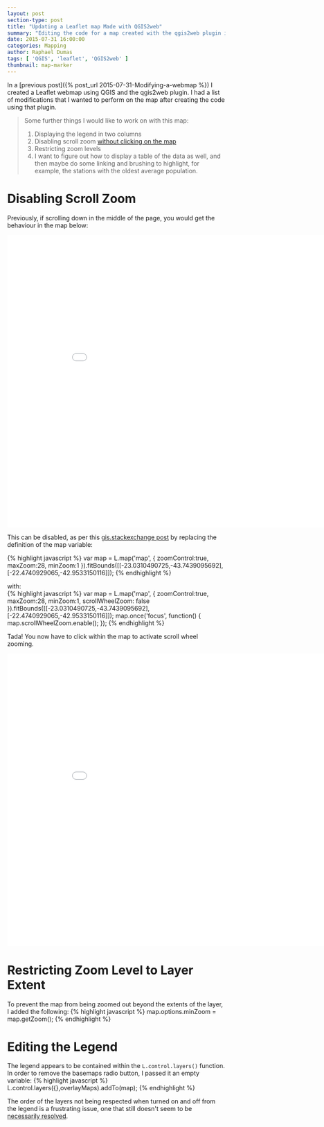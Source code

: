 ```yaml
---
layout: post
section-type: post
title: "Updating a Leaflet map Made with QGIS2web"
summary: "Editing the code for a map created with the qgis2web plugin in order to improve the visuals."
date: 2015-07-31 16:00:00
categories: Mapping
author: Raphael Dumas
tags: [ 'QGIS', 'leaflet', 'QGIS2web' ]
thumbnail: map-marker  
---
```


In a [previous post]({% post_url 2015-07-31-Modifying-a-webmap %}) I created a Leaflet webmap using QGIS and the qgis2web plugin. I had a list of modifications that I wanted to perform on the map after creating the code using that plugin. 

 
> Some further things I would like to work on with this map:  
> 1. Displaying the legend in two columns  
> 2. Disabling scroll zoom [without clicking on the map](http://gis.stackexchange.com/questions/111887/leaflet-mouse-wheel-zoom-only-after-click-on-map)  
> 3. Restricting zoom levels  
> 4. I want to figure out how to display a table of the data as well, and then maybe do some linking and brushing to highlight, for example, the stations with the oldest average population.  

# Disabling Scroll Zoom 

Previously, if scrolling down in the middle of the page, you would get the behaviour in the map below:

<div class = "leaflet-map">
    <iframe src="{{ site.baseurl }}/maps/transit_working_age/index.html" height="675" width="900" frameborder="0" allowfullscreen>&nbsp; </iframe>
</div>

This can be disabled, as per this [gis.stackexchange post](http://gis.stackexchange.com/questions/111887/leaflet-mouse-wheel-zoom-only-after-click-on-map) by replacing the definition of the map variable:

{% highlight javascript %}
var map = L.map('map', {
            zoomControl:true, maxZoom:28, minZoom:1
        }).fitBounds([[-23.0310490725,-43.7439095692],[-22.4740929065,-42.9533150116]]);
{% endhighlight %}

with:  
{% highlight javascript %}
var map = L.map('map', {
            zoomControl:true, maxZoom:28, minZoom:1, scrollWheelZoom: false
        }).fitBounds([[-23.0310490725,-43.7439095692],[-22.4740929065,-42.9533150116]]);
map.once('focus', function() { map.scrollWheelZoom.enable(); });
{% endhighlight %}  

Tada! You now have to click within the map to activate scroll wheel zooming.  

<div class = "leaflet-map">
    <iframe src="{{ site.baseurl }}/maps/transit_working_age/index2.html" height="675" width="900" frameborder="0" allowfullscreen>&nbsp; </iframe>
</div>

# Restricting Zoom Level to Layer Extent

To prevent the map from being zoomed out beyond the extents of the layer, I added the following:
{% highlight javascript %}
        map.options.minZoom = map.getZoom();
{% endhighlight %}

# Editing the Legend

The legend appears to be contained within the `L.control.layers()` function. In order to remove the basemaps radio button, I passed it an empty variable:
{% highlight javascript %}
    L.control.layers({},overlayMaps).addTo(map);
{% endhighlight %}  

The order of the layers not being respected when turned on and off from the legend is a frustrating issue, one that still doesn't seem to be [necessarily resolved](https://github.com/tomchadwin/qgis2web/issues/96).
